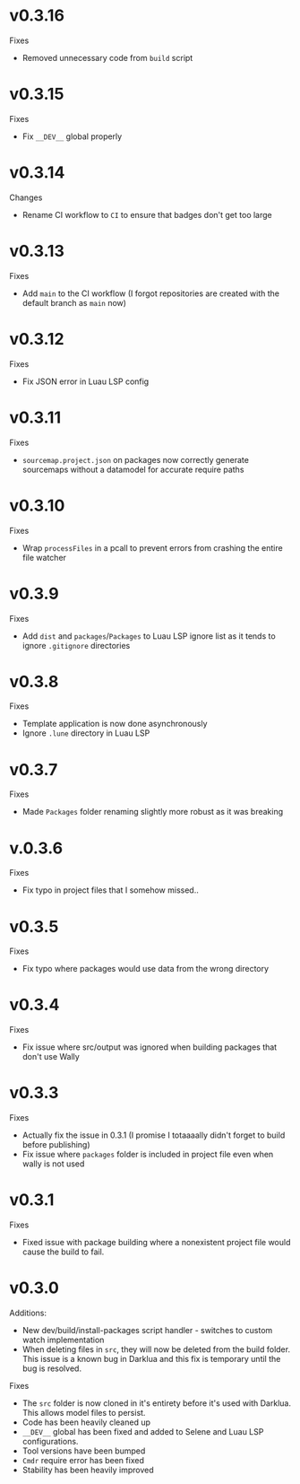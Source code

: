 # v0.3.16
Fixes
- Removed unnecessary code from `build` script

# v0.3.15
Fixes
- Fix `__DEV__` global properly

# v0.3.14
Changes
- Rename CI workflow to `CI` to ensure that badges don't get too large

# v0.3.13
Fixes
- Add `main` to the CI workflow (I forgot repositories are created with the default branch as `main` now)

# v0.3.12
Fixes
- Fix JSON error in Luau LSP config

# v0.3.11
Fixes
- `sourcemap.project.json` on packages now correctly generate sourcemaps without a datamodel for accurate require paths

# v0.3.10
Fixes
- Wrap `processFiles` in a pcall to prevent errors from crashing the entire file watcher

# v0.3.9
Fixes
- Add `dist` and `packages`/`Packages` to Luau LSP ignore list as it tends to ignore `.gitignore` directories

# v0.3.8
Fixes
- Template application is now done asynchronously
- Ignore `.lune` directory in Luau LSP

# v0.3.7
Fixes
- Made `Packages` folder renaming slightly more robust as it was breaking

# v.0.3.6 
Fixes
- Fix typo in project files that I somehow missed.. 

# v0.3.5
Fixes
- Fix typo where packages would use data from the wrong directory

# v0.3.4
Fixes
- Fix issue where src/output was ignored when building packages that don't use Wally

# v0.3.3
Fixes
- Actually fix the issue in 0.3.1 (I promise I totaaaally didn't forget to build before publishing)
- Fix issue where `packages` folder is included in project file even when wally is not used

# v0.3.1
Fixes
- Fixed issue with package building where a nonexistent project file would cause the build to fail.

# v0.3.0

Additions:

- New dev/build/install-packages script handler - switches to custom watch implementation
- When deleting files in `src`, they will now be deleted from the build folder. This issue is a known bug in Darklua and this fix is temporary until the bug is resolved.

Fixes

- The `src` folder is now cloned in it's entirety before it's used with Darklua. This allows model files to persist.
- Code has been heavily cleaned up
- `__DEV__` global has been fixed and added to Selene and Luau LSP configurations.
- Tool versions have been bumped
- `Cmdr` require error has been fixed
- Stability has been heavily improved
